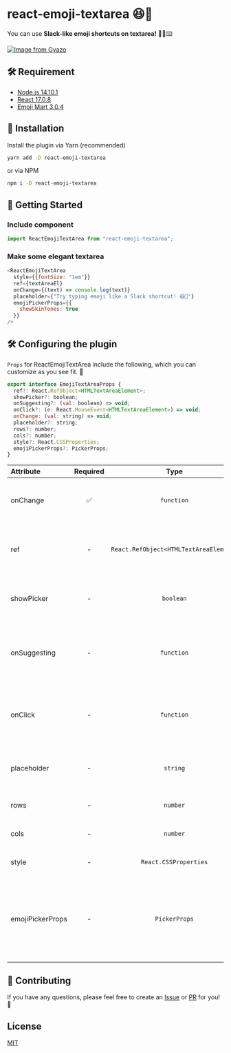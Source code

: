 # react-emoji-textarea 😆💖

You can use **Slack-like emoji shortcuts on textarea!** 🦸‍♂️⌨️

[![Image from Gyazo](https://i.gyazo.com/64f104b34c185872b6a864d4bfd6ad21.gif)](https://gyazo.com/64f104b34c185872b6a864d4bfd6ad21)

## 🛠️ Requirement

- [Node.js 14.10.1](https://nodejs.org/)
- [React 17.0.8](https://ja.reactjs.org/)
- [Emoji Mart 3.0.4](https://github.com/missive/emoji-mart)

## 💾 Installation

Install the plugin via Yarn (recommended)

```bash
yarn add -D react-emoji-textarea
```

or via NPM

```bash
npm i -D react-emoji-textarea
```

## 🏃 Getting Started

### Include component

```javascript
import ReactEmojiTextArea from "react-emoji-textarea";
```

### Make some elegant textarea

```javascript
<ReactEmojiTextArea
  style={{fontSize: "1em"}}
  ref={textAreaEl}
  onChange={(text) => console.log(text)}
  placeholder={"Try typing emoji like a Slack shortcut! 😆💖"}
  emojiPickerProps={{
    showSkinTones: true
  }}
/>
```

## 🛠️ Configuring the plugin

`Props` for ReactEmojiTextArea include the following, which you can customize as you see fit. 🤵

```javascript
export interface EmojiTextAreaProps {
  ref?: React.RefObject<HTMLTextAreaElement>;
  showPicker?: boolean;
  onSuggesting?: (val: boolean) => void;
  onClick?: (e: React.MouseEvent<HTMLTextAreaElement>) => void;
  onChange: (val: string) => void;
  placeholder?: string;
  rows?: number;
  cols?: number;
  style?: React.CSSProperties;
  emojiPickerProps?: PickerProps;
}
```

| Attribute | Required | Type | Default | Description |
| :--- | :---: | :---: | :---: | :--- |
| onChange | ✅ | `function` | `null` | Function used to get the content of the `textarea`. |
| ref | - | `React.RefObject<HTMLTextAreaElement>` | `null` | Use this when you want to refer to a `textarea` element. |
| showPicker | - | `boolean` | `false` | Toggle the display of [emoji-mart's Picker](https://github.com/missive/emoji-mart#picker). |
| onSuggesting | - | `function` | `null` | Function to determine while an emoji input candidate is displayed. |
| onClick | - | `function` | `null` | Function to determine that a `textarea` field has been clicked. |
| placeholder | - | `string` | `null` | Specifying a placeholder for a `textarea`. |
| rows | - | `number` | 3 | Specifying rows for `textarea`. |
| cols | - | `number` | 40 | Specifying cols for `textarea`. |
| style | - | `React.CSSProperties` | `null` | Specifying the style of a `textarea`. |
| emojiPickerProps | - | `PickerProps` | `null` | Specify the `props` for [emoji-mart's Picker](https://github.com/missive/emoji-mart#picker). **[onSelect](https://github.com/nikaera/react-emoji-textarea/blob/main/src/index.tsx#L283) is used in `react-emoji-textarea`.** |

## 🎁 Contributing

If you have any questions, please feel free to create an [Issue](https://github.com/nikaera/react-emoji-textarea/issues/new) or [PR](https://github.com/nikaera/react-emoji-textarea/pulls) for you! 🙌

## License

[MIT](https://github.com/nikaera/Teemo/blob/main/LICENSE)
